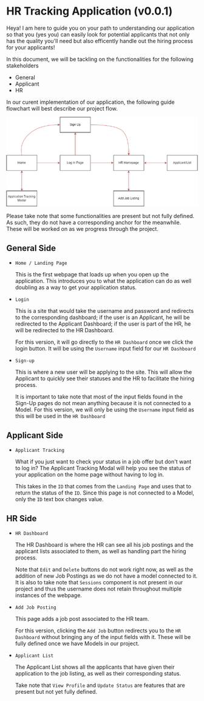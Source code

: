 
# HR Tracking Application (v0.0.1)

Heya! I am here to guide you on your path to understanding our application so that you (yes you) can easily look for potential applicants that not only has the quality you'll need but also efficently handle out the hiring process for your applicants!

In this document, we will be tackling on the functionalities for the following stakeholders
- General
- Applicant
- HR

In our curent implementation of our application, the following guide flowchart will best describe our project flow.

![Flowchart of the HR Tracking Application](/.ignore/img/flowchart.png)

Please take note that some functionalities are present but not fully defined. As such, they do not have a corresponding anchor for the meanwhile. These will be worked on as we progress through the project.

## General Side
- `Home / Landing Page`
    
    This is the first webpage that loads up when you open up the application. This introduces you to what the application can do as well doubling as a way to get your application status.
	
- `Login`

    This is a site that would take the username and password and redirects to the corresponding dashboard; if the user is an Applicant, he will be redirected to the Applicant Dashboard; if the user is part of the HR, he will be redirected to the HR Dashboard.
	
	For this version, it will go directly to the `HR Dashboard` once we click the login button. It will be using the `Username` input field for our `HR Dashboard`
- `Sign-up`

    This is where a new user will be applying to the site. This will allow the Applicant to quickly see their statuses and the HR to facilitate the hiring process.
	
	It is important to take note that most of the input fields found in the Sign-Up pages do not mean anything because it is not connected to a Model. For this version, we will only be using the `Username` input field as this will be used in the `HR Dashboard`

## Applicant Side
- `Applicant Tracking`

    What if you just want to check your status in a job offer but don't want to log in? The Applicant Tracking Modal will help you see the status of your application on the home page without having to log in.
	
	This takes in the `ID` that comes from the `Landing Page` and uses that to return the status of the `ID`. Since this page is not connected to a Model, only the `ID` text box changes value.

## HR Side
- `HR Dashboard`

    The HR Dashboard is where the HR can see all his job postings and  the applicant lists associated to them, as well as handling part the hiring process.

	Note that `Edit` and `Delete` buttons do not work right now, as well as the addition of new Job Postings as we do not have a model connected to it. It is also to take note that `Sessions` component is not present in our project and thus the username does not retain throughout multiple instances of the webpage.
	
- `Add Job Posting`

    This page adds a job post associated to the HR team.
	
	For this version, clicking the `Add Job` button redirects you to the `HR Dashboard` without bringing any of the input fields with it. These will be fully defined once we have Models in our project.
	
- `Applicant List`

    The Applicant List shows all the applicants that have given their application to the job listing, as well as their corresponding status.
	
	Take note that `View Profile` and `Update Status` are features that are present but not yet fully defined.

